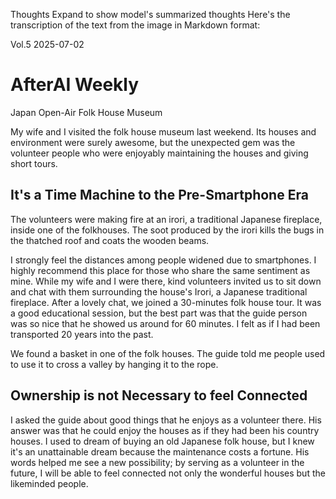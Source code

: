 
Thoughts
Expand to show model's summarized thoughts
Here's the transcription of the text from the image in Markdown format:

Vol.5
2025-07-02

# AfterAI Weekly

Japan Open-Air Folk House Museum

My wife and I visited the folk house museum
last weekend. Its houses and environment were
surely awesome, but the unexpected gem was the
volunteer people who were enjoyably maintaining the
houses and giving short tours.

## It's a Time Machine to the Pre-Smartphone Era

The volunteers were making fire
at an irori, a traditional Japanese
fireplace, inside one of the folkhouses.
The soot produced by the irori
kills the bugs in the thatched roof
and coats the wooden beams.

I strongly feel the distances among people
widened due to smartphones. I highly recommend
this place for those who share the same sentiment
as mine. While my wife and I were there, kind
volunteers invited us to sit down and chat
with them surrounding the house's Irori, a Japanese
traditional fireplace. After a lovely chat, we joined
a 30-minutes folk house tour. It was a good educational
session, but the best part was that the guide person
was so nice that he showed us around for 60 minutes.
I felt as if I had been transported 20 years into the past.

We found a basket in one of
the folk houses. The guide
told me people used to use
it to cross a valley by hanging
it to the rope.

## Ownership is not Necessary to feel Connected

I asked the guide about good things that he enjoys as a volunteer there.
His answer was that he could enjoy the houses as if they had been
his country houses. I used to dream of buying an old Japanese folk house, but
I knew it's an unattainable dream because the maintenance costs a fortune.
His words helped me see a new possibility; by serving as a volunteer in the future,
I will be able to feel connected not only the wonderful houses but the likeminded people.
